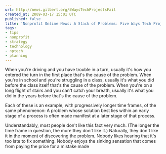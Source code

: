```yaml
---
url: http://news.gilbert.org/5WaysTechProjectsFail
created_at: 2009-03-17 15:01 UTC
published: false
title: 'Nonprofit Online News: A Stack of Problems: Five Ways Tech Projects Fail'
tags:
- tips
- nonprofit
- strategy
- technology
- nptech
- planning
---
```


When you're driving and you have trouble in a turn, usually it's how you entered the turn in the first place that's the cause of the problem. When you're in school and you're struggling in a class, usually it's what you did before the class itself that's the cause of the problem. When you're on a long flight of stairs and you can't catch your breath, usually it's what you did in the years before that's the cause of the problem.

Each of these is an example, with progressively longer time frames, of the same phenomenon: A problem whose solution best lies within an early stage of a process is often made manifest at a later stage of that process.

Understandably, most people don't like this fact very much. (The longer the time frame in question, the more they don't like it.) Naturally, they don't like it in the moment of discovering the problem. Nobody likes hearing that it's too late to fix something. Nobody enjoys the sinking sensation that comes from paying the price for a mistake made
